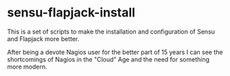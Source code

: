 sensu-flapjack-install
=============
This is a set of scripts to make the installation and configuration of Sensu and Flapjack more better.

After being a devote Nagios user for the better part of 15 years I can see the shortcomings of Nagios in the "Cloud" Age and the need for something more modern.
